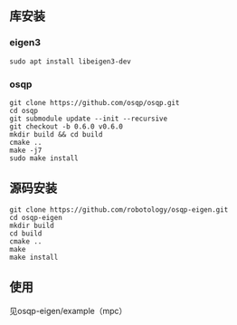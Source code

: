 ## 库安装

### eigen3
```
sudo apt install libeigen3-dev
```
### osqp
```
git clone https://github.com/osqp/osqp.git
cd osqp
git submodule update --init --recursive
git checkout -b 0.6.0 v0.6.0
mkdir build && cd build
cmake ..
make -j7
sudo make install
```

## 源码安装

```
git clone https://github.com/robotology/osqp-eigen.git
cd osqp-eigen
mkdir build
cd build
cmake ..
make
make install
```

## 使用

见osqp-eigen/example（mpc）